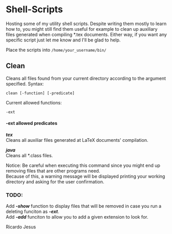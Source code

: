 # Shell-Scripts

Hosting some of my utility shell scripts. Despite writing them mostly to learn how to, you might still find them useful for example to clean up auxiliary files generated when compiling *.tex documents. Either way, if you want any specific script just let me know and I'll be glad to help.

Place the scripts into ```/home/your_username/bin/```

## Clean

Cleans all files found from your current directory according to the argument specified. Syntax:

```
clean [-function] [-predicate]
```

Current allowed functions:

```
-ext
```

#### -ext allowed predicates

***tex***  
Cleans all auxiliar files generated at LaTeX documents' compilation.

***java***  
Cleans all *.class files.

Notice: 
  Be careful when executing this command since you might end up removing files that are other programs need.  
  Because of this, a warning message will be displayed printing your working directory and asking for the user confirmation.
  
### TODO:

Add ***-show*** function to display files that will be removed in case you run a deleting funciton as ***-ext***.  
Add ***-add*** funciton to allow you to add a given extension to look for.


Ricardo Jesus
